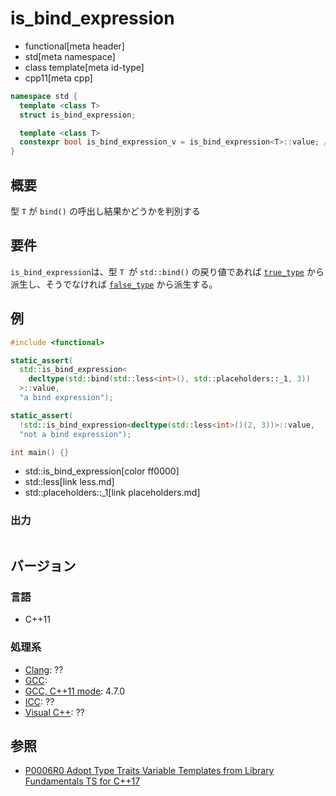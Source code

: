 # is_bind_expression
* functional[meta header]
* std[meta namespace]
* class template[meta id-type]
* cpp11[meta cpp]

```cpp
namespace std {
  template <class T>
  struct is_bind_expression;

  template <class T>
  constexpr bool is_bind_expression_v = is_bind_expression<T>::value; // C++17
}
```

## 概要
型 `T` が `bind()` の呼出し結果かどうかを判別する


## 要件
`is_bind_expression`は、型 `T `が `std::bind()` の戻り値であれば [`true_type`](/reference/type_traits/true_type.md) から派生し、そうでなければ [`false_type`](/reference/type_traits/false_type.md) から派生する。


## 例

```cpp example
#include <functional>

static_assert(
  std::is_bind_expression<
    decltype(std::bind(std::less<int>(), std::placeholders::_1, 3))
  >::value,
  "a bind expression");

static_assert(
  !std::is_bind_expression<decltype(std::less<int>()(2, 3))>::value,
  "not a bind expression");

int main() {}
```
* std::is_bind_expression[color ff0000]
* std::less[link less.md]
* std::placeholders::_1[link placeholders.md]

### 出力
```
```

## バージョン
### 言語
- C++11

### 処理系
- [Clang](/implementation.md#clang): ??
- [GCC](/implementation.md#gcc):
- [GCC, C++11 mode](/implementation.md#gcc): 4.7.0
- [ICC](/implementation.md#icc): ??
- [Visual C++](/implementation.md#visual_cpp): ??


## 参照
- [P0006R0 Adopt Type Traits Variable Templates from Library Fundamentals TS for C++17](http://www.open-std.org/jtc1/sc22/wg21/docs/papers/2015/p0006r0.html)
